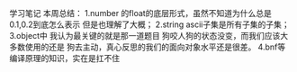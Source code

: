 学习笔记
本周总结：
1.number 的float的底层形式，虽然不知道为什么总是0.1,0.2到底怎么表示 但是也理解了大概；
2.string ascii子集是所有子集的子集；
3.object中 我认为最关键的就是那一道题目 狗咬人狗的状态没变，而我们应该大多数使用的还是 狗去主动，真心反思的我们的面向对象水平还是很差。
4.bnf等编译原理的知识，实在是扛不住
